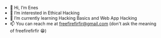 - 👋 Hi, I’m Enes
- 👀 I’m interested in Ethical Hacking
- 🌱 I’m currently learning Hacking Basics and Web App Hacking
- 📫 You can reach me at freefirefirfir@gmail.com (don't ask the meaning of freefirefirfir 😁)

<!---
SQLNes/SQLNes is a ✨ special ✨ repository because its `README.md` (this file) appears on your GitHub profile.
You can click the Preview link to take a look at your changes.
--->
